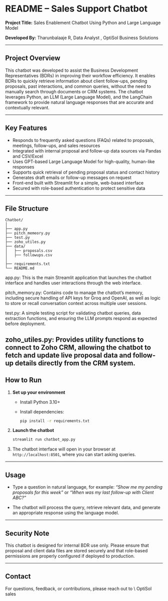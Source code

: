 # **README – Sales Support Chatbot**

**Project Title:**
Sales Enablement Chatbot Using Python and Large Language Model

**Developed By:**
Tharunbalaaje R, Data Analyst , OptiSol Business Solutions

---

## **Project Overview**

This chatbot was developed to assist the Business Development Representatives (BDRs) in improving their workflow efficiency. It enables BDRs to quickly retrieve information about client follow-ups, pending proposals, past interactions, and common queries, without the need to manually search through documents or CRM systems. The chatbot leverages Python, an LLM (Large Language Model), and the LangChain framework to provide natural language responses that are accurate and contextually relevant.

---

## **Key Features**

* Responds to frequently asked questions (FAQs) related to proposals, meetings, follow-ups, and sales resources
* Integrated with internal proposal and follow-up data sources via Pandas and CSV/Excel
* Uses GPT-based Large Language Model for high-quality, human-like responses
* Supports quick retrieval of pending proposal status and contact history
* Generates draft emails or follow-up messages on request
* Front-end built with Streamlit for a simple, web-based interface
* Secured with role-based authentication to protect sensitive data

---

## **File Structure**

```
Chatbot/
│
├── app.py
├── pitch_memeory.py
├── test.py
├── zoho_utiles.py 
├── data/
│   ├── proposals.csv
│   ├── followups.csv
│
├── requirements.txt
└── README.md
```
app.py: This is the main Streamlit application that launches the chatbot interface and handles user interactions through the web interface.

pitch_memory.py: Contains code to manage the chatbot’s memory, including secure handling of API keys for Groq and OpenAI, as well as logic to store or recall conversation context across multiple user sessions.

test.py: A simple testing script for validating chatbot queries, data extraction functions, and ensuring the LLM prompts respond as expected before deployment.

zoho_utiles.py: Provides utility functions to connect to Zoho CRM, allowing the chatbot to fetch and update live proposal data and follow-up details directly from the CRM system.
---

## **How to Run**

1. **Set up your environment**

   * Install Python 3.10+
   * Install dependencies:

     ```bash
     pip install -r requirements.txt
     ```

2. **Launch the chatbot**

   ```bash
   streamlit run chatbot_app.py
   ```

3. The chatbot interface will open in your browser at `http://localhost:8501`, where you can start asking queries.

---

## **Usage**

* Type a question in natural language, for example:
  *“Show me my pending proposals for this week”*
  or
  *“When was my last follow-up with Client ABC?”*

* The chatbot will process the query, retrieve relevant data, and generate an appropriate response using the language model.

---

## **Security Note**

This chatbot is designed for internal BDR use only. Please ensure that proposal and client data files are stored securely and that role-based permissions are properly configured if deployed to production.

---

## **Contact**

For questions, feedback, or contributions, please reach out to \ OptiSol sales 
